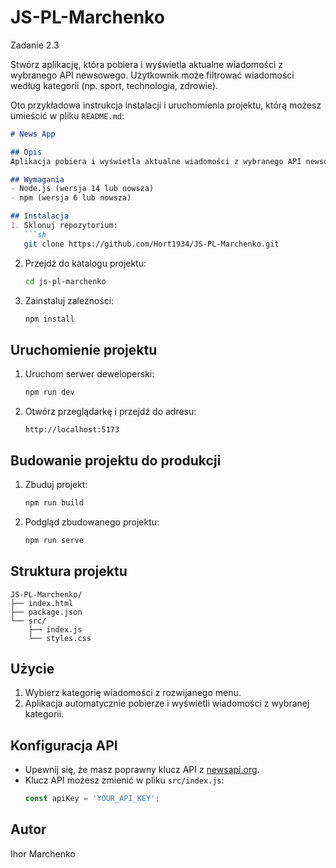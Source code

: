 # JS-PL-Marchenko
Zadanie 2.3

Stwórz aplikację, która pobiera i wyświetla aktualne wiadomości z wybranego API newsowego. Użytkownik może filtrować wiadomości według kategorii (np. sport, technologia, zdrowie).

Oto przykładowa instrukcja instalacji i uruchomienia projektu, którą możesz umieścić w pliku `README.md`:

```markdown
# News App

## Opis
Aplikacja pobiera i wyświetla aktualne wiadomości z wybranego API newsowego. Użytkownik może filtrować wiadomości według kategorii (np. sport, technologia, zdrowie).

## Wymagania
- Node.js (wersja 14 lub nowsza)
- npm (wersja 6 lub nowsza)

## Instalacja
1. Sklonuj repozytorium:
   ```sh
   git clone https://github.com/Hort1934/JS-PL-Marchenko.git
   ```
2. Przejdź do katalogu projektu:
   ```sh
   cd js-pl-marchenko
   ```
3. Zainstaluj zależności:
   ```sh
   npm install
   ```

## Uruchomienie projektu
1. Uruchom serwer deweloperski:
   ```sh
   npm run dev
   ```
2. Otwórz przeglądarkę i przejdź do adresu:
   ```
   http://localhost:5173
   ```

## Budowanie projektu do produkcji
1. Zbuduj projekt:
   ```sh
   npm run build
   ```
2. Podgląd zbudowanego projektu:
   ```sh
   npm run serve
   ```

## Struktura projektu
```
JS-PL-Marchenko/
├── index.html
├── package.json
└── src/
    ├── index.js
    └── styles.css
```

## Użycie
1. Wybierz kategorię wiadomości z rozwijanego menu.
2. Aplikacja automatycznie pobierze i wyświetli wiadomości z wybranej kategorii.

## Konfiguracja API
- Upewnij się, że masz poprawny klucz API z [newsapi.org](https://newsapi.org/).
- Klucz API możesz zmienić w pliku `src/index.js`:
  ```javascript
  const apiKey = 'YOUR_API_KEY';
  ```

## Autor
Ihor Marchenko
